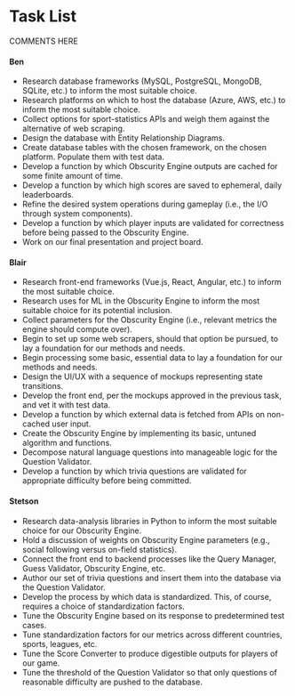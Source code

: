 # Task List

COMMENTS HERE

#### Ben

- Research database frameworks (MySQL, PostgreSQL, MongoDB, SQLite, etc.) to inform the most suitable choice.
- Research platforms on which to host the database (Azure, AWS, etc.) to inform the most suitable choice.
- Collect options for sport-statistics APIs and weigh them against the alternative of web scraping.
- Design the database with Entity Relationship Diagrams.
- Create database tables with the chosen framework, on the chosen platform. Populate them with test data.
- Develop a function by which Obscurity Engine outputs are cached for some finite amount of time.
- Develop a function by which high scores are saved to ephemeral, daily leaderboards.
- Refine the desired system operations during gameplay (i.e., the I/O through system components).
- Develop a function by which player inputs are validated for correctness before being passed to the Obscurity Engine.
- Work on our final presentation and project board.

#### Blair

- Research front-end frameworks (Vue.js, React, Angular, etc.) to inform the most suitable choice.
- Research uses for ML in the Obscurity Engine to inform the most suitable choice for its potential inclusion.
- Collect parameters for the Obscurity Engine (i.e., relevant metrics the engine should compute over).
- Begin to set up some web scrapers, should that option be pursued, to lay a foundation for our methods and needs.
- Begin processing some basic, essential data to lay a foundation for our methods and needs.
- Design the UI/UX with a sequence of mockups representing state transitions.
- Develop the front end, per the mockups approved in the previous task, and vet it with test data.
- Develop a function by which external data is fetched from APIs on non-cached user input.
- Create the Obscurity Engine by implementing its basic, untuned algorithm and functions.
- Decompose natural language questions into manageable logic for the Question Validator.
- Develop a function by which trivia questions are validated for appropriate difficulty before being committed.

#### Stetson

- Research data-analysis libraries in Python to inform the most suitable choice for our Obscurity Engine.
- Hold a discussion of weights on Obscurity Engine parameters (e.g., social following versus on-field statistics).
- Connect the front end to backend processes like the Query Manager, Guess Validator, Obscurity Engine, etc.
- Author our set of trivia questions and insert them into the database via the Question Validator.
- Develop the process by which data is standardized. This, of course, requires a choice of standardization factors.
- Tune the Obscurity Engine based on its response to predetermined test cases.
- Tune standardization factors for our metrics across different countries, sports, leagues, etc.
- Tune the Score Converter to produce digestible outputs for players of our game.
- Tune the threshold of the Question Validator so that only questions of reasonable difficulty are pushed to the database.
